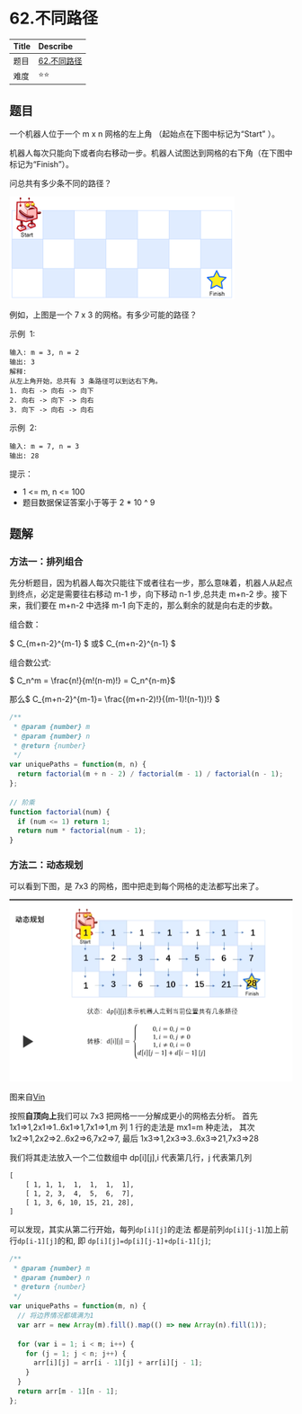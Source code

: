 # 62.不同路径

| Title | Describe                                                      |
| :---- | :------------------------------------------------------------ |
| 题目  | [62.不同路径](https://leetcode-cn.com/problems/unique-paths/) |
| 难度  | ⭐⭐                                                          |

## 题目

一个机器人位于一个 m x n 网格的左上角 （起始点在下图中标记为“Start” ）。

机器人每次只能向下或者向右移动一步。机器人试图达到网格的右下角（在下图中标记为“Finish”）。

问总共有多少条不同的路径？

![DP-003.png](../../images/DP-003.png)

例如，上图是一个 7 x 3 的网格。有多少可能的路径？

示例  1:

```
输入: m = 3, n = 2
输出: 3
解释:
从左上角开始，总共有 3 条路径可以到达右下角。
1. 向右 -> 向右 -> 向下
2. 向右 -> 向下 -> 向右
3. 向下 -> 向右 -> 向右
```

示例  2:

```
输入: m = 7, n = 3
输出: 28
```

提示：

- 1 <= m, n <= 100
- 题目数据保证答案小于等于 2 \* 10 ^ 9

## 题解

### 方法一：排列组合

先分析题目，因为机器人每次只能往下或者往右一步，那么意味着，机器人从起点到终点，必定是需要往右移动 m-1 步，向下移动 n-1 步,总共走 m+n-2 步。接下来，我们要在 m+n-2 中选择 m-1 向下走的，那么剩余的就是向右走的步数。

组合数：

$ C_{m+n-2}^{m-1} $ 或$ C_{m+n-2}^{n-1}  $

组合数公式:

$ C_n^m = \frac{n!}{m!(n-m)!} = C_n^{n-m}$

那么$ C_{m+n-2}^{m-1}= \frac{(m+n-2)!}{(m-1)!(n-1))!} $

```javascript
/**
 * @param {number} m
 * @param {number} n
 * @return {number}
 */
var uniquePaths = function(m, n) {
  return factorial(m + n - 2) / factorial(m - 1) / factorial(n - 1);
};

// 阶乘
function factorial(num) {
  if (num <= 1) return 1;
  return num * factorial(num - 1);
}
```

### 方法二：动态规划

可以看到下图，是 7x3 的网格，图中把走到每个网格的走法都写出来了。

![DP-004.png](../../images/DP-004.png)

图来自[Vin](https://leetcode-cn.com/problems/unique-paths/solution/tu-jie-bu-tong-lu-jing-shu-c-by-vin-18/)

按照**自顶向上**我们可以 7x3 把网格一一分解成更小的网格去分析。
首先 1x1=>1,2x1=>1..6x1=>1,7x1=>1,m 列 1 行的走法是 mx1=m 种走法，
其次 1x2=>1,2x2=>2..6x2=>6,7x2=>7,
最后 1x3=>1,2x3=>3..6x3=>21,7x3=>28

我们将其走法放入一个二位数组中 dp[i][j],i 代表第几行，j 代表第几列

```
[
    [ 1, 1, 1,  1,  1,  1,  1],
    [ 1, 2, 3,  4,  5,  6,  7],
    [ 1, 3, 6, 10, 15, 21, 28],
]
```

可以发现，其实从第二行开始，每列`dp[i][j]`的走法 都是前列`dp[i][j-1]`加上前行`dp[i-1][j]`的和,
即 `dp[i][j]=dp[i][j-1]+dp[i-1][j]`;

```javascript
/**
 * @param {number} m
 * @param {number} n
 * @return {number}
 */
var uniquePaths = function(m, n) {
  // 将边界情况都填满为1
  var arr = new Array(m).fill().map(() => new Array(n).fill(1));

  for (var i = 1; i < m; i++) {
    for (j = 1; j < n; j++) {
      arr[i][j] = arr[i - 1][j] + arr[i][j - 1];
    }
  }
  return arr[m - 1][n - 1];
};
```
